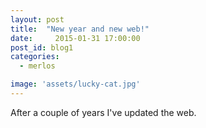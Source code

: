 ```yaml
---
layout: post
title:  "New year and new web!"
date: 	  2015-01-31 17:00:00
post_id: blog1
categories:
  - merlos 

image: 'assets/lucky-cat.jpg'
---
```

After a couple of years I've updated the web. 